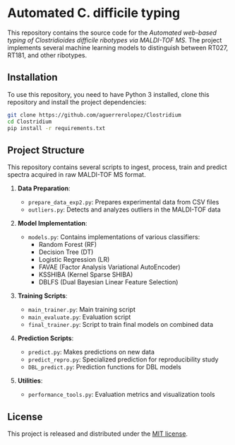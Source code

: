 # Automated C. difficile typing

This repository contains the source code for the *Automated web-based typing of Clostridioides difficile ribotypes via MALDI-TOF MS*. The project implements several machine learning models to distinguish between RT027, RT181, and other ribotypes.

## Installation
To use this repository, you need to have Python 3 installed, clone this repository and install the project dependencies:
```sh
git clone https://github.com/aguerrerolopez/Clostridium
cd Clostridium
pip install -r requirements.txt
```

## Project Structure
This repository contains several scripts to ingest, process, train and predict spectra acquired in raw MALDI-TOF MS format.

1. **Data Preparation**:
   - `prepare_data_exp2.py`: Prepares experimental data from CSV files
   - `outliers.py`: Detects and analyzes outliers in the MALDI-TOF data

2. **Model Implementation**:
   - `models.py`: Contains implementations of various classifiers:
     - Random Forest (RF)
     - Decision Tree (DT)
     - Logistic Regression (LR)
     - FAVAE (Factor Analysis Variational AutoEncoder)
     - KSSHIBA (Kernel Sparse SHIBA)
     - DBLFS (Dual Bayesian Linear Feature Selection)

3. **Training Scripts**:
   - `main_trainer.py`: Main training script
   - `main_evaluate.py`: Evaluation script
   - `final_trainer.py`: Script to train final models on combined data

4. **Prediction Scripts**:
   - `predict.py`: Makes predictions on new data
   - `predict_repro.py`: Specialized prediction for reproducibility study
   - `DBL_predict.py`: Prediction functions for DBL models

5. **Utilities**:
   - `performance_tools.py`: Evaluation metrics and visualization tools

## License
This project is released and distributed under the [MIT license](./LICENSE).
